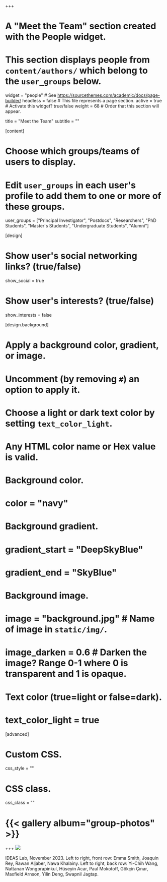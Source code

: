 +++
# A "Meet the Team" section created with the People widget.
# This section displays people from `content/authors/` which belong to the `user_groups` below.
 
widget = "people"  # See https://sourcethemes.com/academic/docs/page-builder/
headless = false # This file represents a page section.
active = true  # Activate this widget? true/false
weight = 68  # Order that this section will appear.

title = "Meet the Team"
subtitle = ""

[content]
  # Choose which groups/teams of users to display.
  #   Edit `user_groups` in each user's profile to add them to one or more of these groups.
  user_groups = ["Principal Investigator",
				 "Postdocs",
                 "Researchers",
                 "PhD Students",
                 "Master's Students", "Undergraduate Students",
                 "Alumni"]

[design]
  # Show user's social networking links? (true/false)
  show_social = true

  # Show user's interests? (true/false)
  show_interests = false

[design.background]
  # Apply a background color, gradient, or image.
  #   Uncomment (by removing `#`) an option to apply it.
  #   Choose a light or dark text color by setting `text_color_light`.
  #   Any HTML color name or Hex value is valid.

  # Background color.
  # color = "navy"

  # Background gradient.
  # gradient_start = "DeepSkyBlue"
  # gradient_end = "SkyBlue"

  # Background image.
  # image = "background.jpg"  # Name of image in `static/img/`.
  # image_darken = 0.6  # Darken the image? Range 0-1 where 0 is transparent and 1 is opaque.

  # Text color (true=light or false=dark).
  # text_color_light = true  

[advanced]
 # Custom CSS. 
 css_style = ""

 # CSS class.
 css_class = ""

# {{< gallery album="group-photos" >}}
+++
<img src="\ideas-2023.jpg" style="margin-left: auto; margin-right:auto"><figcaption>IDEAS Lab, November 2023. Left to right, front row: Emma Smith, Joaquin Rey, Rawan Aljaber, Nawa Khalainy. Left to right, back row: Yi-Chih Wang, Nattanan Wongprapinkul, Hüseyin Acar, Paul Mokotoff, Gökçin Çınar, Maxfield Arnson, Yilin Deng, Swapnil Jagtap.</figcaption>


